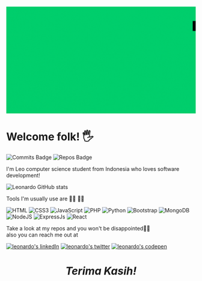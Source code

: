 ![banner for septianleonardo](img/header.gif)
<h1> Welcome folk! 🖐</h1>
<p>

![Commits Badge](https://badges.pufler.dev/commits/monthly/septianleonardo)
![Repos Badge](https://badges.pufler.dev/repos/septianleonardo)

I'm Leo computer science student from Indonesia who loves software development!

![Leonardo GitHub stats](https://github-readme-stats.vercel.app/api?username=LDwigantoro&show_icons=true&theme=dark)

Tools I'm usually use are 👩‍💻 👩‍💻 <br>

![HTML](https://img.shields.io/badge/HTML5-E34F26?style=for-the-badge&logo=html5&logoColor=white) 
![CSS3](https://img.shields.io/badge/CSS3-1572B6?style=for-the-badge&logo=css3&logoColor=white) 
![JavaScript](https://img.shields.io/badge/JavaScript-F7DF1E?style=for-the-badge&logo=javascript&logoColor=black)
![PHP](https://img.shields.io/badge/PHP-777BB4?style=for-the-badge&logo=php&logoColor=white)
![Python](https://img.shields.io/badge/Python-3776AB?style=for-the-badge&logo=python&logoColor=white)
![Bootstrap](https://img.shields.io/badge/Bootstrap-563D7C?style=for-the-badge&logo=bootstrap&logoColor=white)
![MongoDB](https://img.shields.io/badge/MongoDB-4EA94B?style=for-the-badge&logo=mongodb&logoColor=white)
![NodeJS](https://img.shields.io/badge/Node.js-43853D?style=for-the-badge&logo=node-dot-js&logoColor=white)
![ExpressJs](https://img.shields.io/badge/Express.js-000000?style=for-the-badge&logo=express&logoColor=white)
![React](https://img.shields.io/badge/React-20232A?style=for-the-badge&logo=react&logoColor=61DAFB)

Take a look at my repos and you won't be disappointed🚀🚀<br>also you can reach me out at

[![leonardo's linkedIn](https://img.shields.io/badge/LinkedIn-0077B5?style=for-the-badge&logo=linkedin&logoColor=white)](https://img.shields.io/badge/LinkedIn-0077B5?style=for-the-badge&logo=linkedin&logoColor=white)
[![leonardo's twitter](https://img.shields.io/badge/Twitter-1DA1F2?style=for-the-badge&logo=twitter&logoColor=white)](https://twitter.com/LDwigantoro)
[![leonardo's codepen](https://img.shields.io/badge/Codepen-000000?style=for-the-badge&logo=codepen&logoColor=white)](https://codepen.io/septianleonardo)

<h1 align='center'><i>Terima Kasih!</i></h1>

